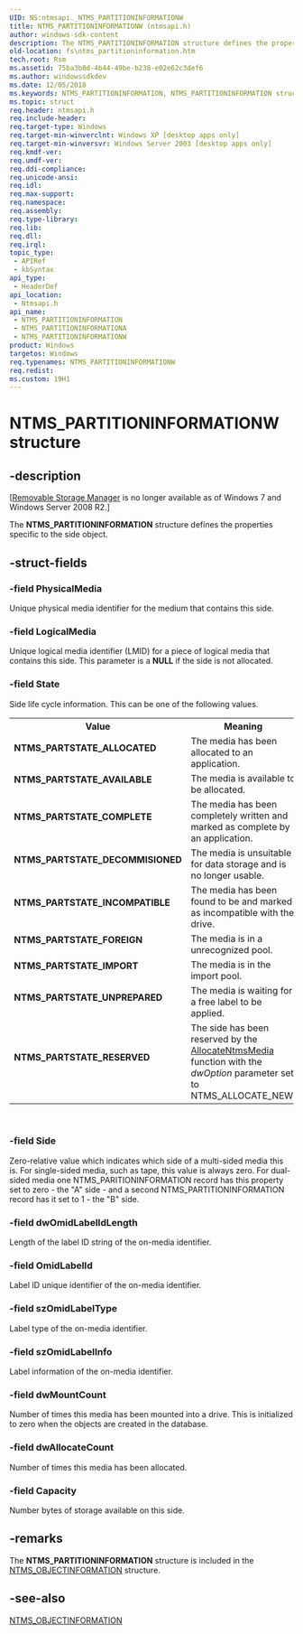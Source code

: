 ```yaml
---
UID: NS:ntmsapi._NTMS_PARTITIONINFORMATIONW
title: NTMS_PARTITIONINFORMATIONW (ntmsapi.h)
author: windows-sdk-content
description: The NTMS_PARTITIONINFORMATION structure defines the properties specific to the side object.
old-location: fs\ntms_partitioninformation.htm
tech.root: Rsm
ms.assetid: 75ba3b8d-4b44-49be-b238-e02e62c3def6
ms.author: windowssdkdev
ms.date: 12/05/2018
ms.keywords: NTMS_PARTITIONINFORMATION, NTMS_PARTITIONINFORMATION structure [Files], NTMS_PARTITIONINFORMATIONA, NTMS_PARTITIONINFORMATIONW, NTMS_PARTSTATE_ALLOCATED, NTMS_PARTSTATE_AVAILABLE, NTMS_PARTSTATE_COMPLETE, NTMS_PARTSTATE_DECOMMISIONED, NTMS_PARTSTATE_FOREIGN, NTMS_PARTSTATE_IMPORT, NTMS_PARTSTATE_INCOMPATIBLE, NTMS_PARTSTATE_RESERVED, NTMS_PARTSTATE_UNPREPARED, _NTMS_PARTITIONINFORMATIONA, _NTMS_PARTITIONINFORMATIONW, _zaw_ntms_partitioninformation, base.ntms_partitioninformation, fs.ntms_partitioninformation, ntmsapi/NTMS_PARTITIONINFORMATION
ms.topic: struct
req.header: ntmsapi.h
req.include-header: 
req.target-type: Windows
req.target-min-winverclnt: Windows XP [desktop apps only]
req.target-min-winversvr: Windows Server 2003 [desktop apps only]
req.kmdf-ver: 
req.umdf-ver: 
req.ddi-compliance: 
req.unicode-ansi: 
req.idl: 
req.max-support: 
req.namespace: 
req.assembly: 
req.type-library: 
req.lib: 
req.dll: 
req.irql: 
topic_type:
 - APIRef
 - kbSyntax
api_type:
 - HeaderDef
api_location:
 - Ntmsapi.h
api_name:
 - NTMS_PARTITIONINFORMATION
 - NTMS_PARTITIONINFORMATIONA
 - NTMS_PARTITIONINFORMATIONW
product: Windows
targetos: Windows
req.typenames: NTMS_PARTITIONINFORMATIONW
req.redist: 
ms.custom: 19H1
---
```


# NTMS_PARTITIONINFORMATIONW structure


## -description


<p class="CCE_Message">[<a href="https://docs.microsoft.com/previous-versions/windows/desktop/bb540725(v=vs.85)">Removable Storage Manager</a> is no longer available as of Windows 7 and  Windows Server 2008 R2.]

The 
<b>NTMS_PARTITIONINFORMATION</b> structure defines the properties specific to the side object.


## -struct-fields




### -field PhysicalMedia

Unique physical media identifier for the medium that contains this side.


### -field LogicalMedia

Unique logical media identifier (LMID) for a piece of logical media that contains this side. This parameter is a <b>NULL</b> if the side is not allocated.


### -field State

Side life cycle information. This can be one of the following values. 



<table>
<tr>
<th>Value</th>
<th>Meaning</th>
</tr>
<tr>
<td width="40%"><a id="NTMS_PARTSTATE_ALLOCATED"></a><a id="ntms_partstate_allocated"></a><dl>
<dt><b>NTMS_PARTSTATE_ALLOCATED</b></dt>
</dl>
</td>
<td width="60%">
The media has been allocated to an application.

</td>
</tr>
<tr>
<td width="40%"><a id="NTMS_PARTSTATE_AVAILABLE"></a><a id="ntms_partstate_available"></a><dl>
<dt><b>NTMS_PARTSTATE_AVAILABLE</b></dt>
</dl>
</td>
<td width="60%">
The media is available to be allocated.

</td>
</tr>
<tr>
<td width="40%"><a id="NTMS_PARTSTATE_COMPLETE"></a><a id="ntms_partstate_complete"></a><dl>
<dt><b>NTMS_PARTSTATE_COMPLETE</b></dt>
</dl>
</td>
<td width="60%">
The media has been completely written and marked as complete by an application.

</td>
</tr>
<tr>
<td width="40%"><a id="NTMS_PARTSTATE_DECOMMISIONED"></a><a id="ntms_partstate_decommisioned"></a><dl>
<dt><b>NTMS_PARTSTATE_DECOMMISIONED</b></dt>
</dl>
</td>
<td width="60%">
The media is unsuitable for data storage and is no longer usable.

</td>
</tr>
<tr>
<td width="40%"><a id="NTMS_PARTSTATE_INCOMPATIBLE"></a><a id="ntms_partstate_incompatible"></a><dl>
<dt><b>NTMS_PARTSTATE_INCOMPATIBLE</b></dt>
</dl>
</td>
<td width="60%">
The media has been found to be and marked as incompatible with the drive.

</td>
</tr>
<tr>
<td width="40%"><a id="NTMS_PARTSTATE_FOREIGN"></a><a id="ntms_partstate_foreign"></a><dl>
<dt><b>NTMS_PARTSTATE_FOREIGN</b></dt>
</dl>
</td>
<td width="60%">
The media is in a unrecognized pool.

</td>
</tr>
<tr>
<td width="40%"><a id="NTMS_PARTSTATE_IMPORT"></a><a id="ntms_partstate_import"></a><dl>
<dt><b>NTMS_PARTSTATE_IMPORT</b></dt>
</dl>
</td>
<td width="60%">
The media is in the import pool.

</td>
</tr>
<tr>
<td width="40%"><a id="NTMS_PARTSTATE_UNPREPARED"></a><a id="ntms_partstate_unprepared"></a><dl>
<dt><b>NTMS_PARTSTATE_UNPREPARED</b></dt>
</dl>
</td>
<td width="60%">
The media is waiting for a free label to be applied.

</td>
</tr>
<tr>
<td width="40%"><a id="NTMS_PARTSTATE_RESERVED"></a><a id="ntms_partstate_reserved"></a><dl>
<dt><b>NTMS_PARTSTATE_RESERVED</b></dt>
</dl>
</td>
<td width="60%">
The side has been reserved by the 
<a href="https://docs.microsoft.com/previous-versions/windows/desktop/rsm/media">AllocateNtmsMedia</a> function with the <i>dwOption</i> parameter set to NTMS_ALLOCATE_NEW.

</td>
</tr>
</table>
 


### -field Side

Zero-relative value which indicates which side of a multi-sided media this is. For single-sided media, such as tape, this value is always zero. For dual-sided media one NTMS_PARITIONINFORMATION record has this property set to zero - the "A" side - and a second NTMS_PARTITIONINFORMATION record has it set to 1 - the "B" side.


### -field dwOmidLabelIdLength

Length of the label ID string of the on-media identifier.


### -field OmidLabelId

Label ID unique identifier of the on-media identifier.


### -field szOmidLabelType

Label type of the on-media identifier.


### -field szOmidLabelInfo

Label information of the on-media identifier.


### -field dwMountCount

Number of times this media has been mounted into a drive. This is initialized to zero when the objects are created in the database.


### -field dwAllocateCount

Number of times this media has been allocated.


### -field Capacity

Number bytes of storage available on this side.


## -remarks



The 
<b>NTMS_PARTITIONINFORMATION</b> structure is included in the 
<a href="https://docs.microsoft.com/windows/desktop/api/ntmsapi/ns-ntmsapi-_ntms_objectinformationa">NTMS_OBJECTINFORMATION</a> structure.




## -see-also




<a href="https://docs.microsoft.com/windows/desktop/api/ntmsapi/ns-ntmsapi-_ntms_objectinformationa">NTMS_OBJECTINFORMATION</a>
 

 

